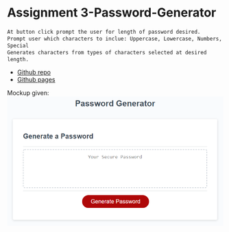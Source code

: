 # Assignment 3-Password-Generator
    
    At button click prompt the user for length of password desired. 
    Prompt user which characters to inclue: Uppercase, Lowercase, Numbers, Special 
    Generates characters from types of characters selected at desired length.

* [Github repo](https://github.com/MJGRiley/3-Password-Generator)
* [Github pages](https://MJGRiley.github.io/3-Password-Generator)

Mockup given:
![Image](./Assets/Images/03-javascript-homework-demo.png)
